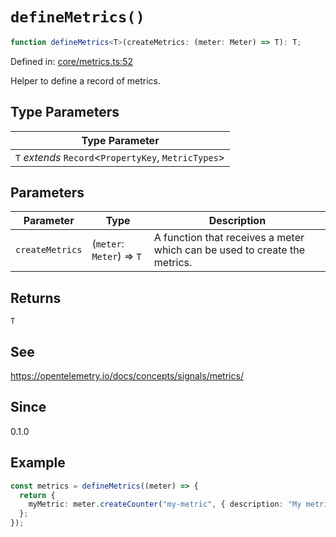 # `defineMetrics()`

```ts
function defineMetrics<T>(createMetrics: (meter: Meter) => T): T;
```

Defined in: [core/metrics.ts:52](https://github.com/adobe/aio-lib-telemetry/blob/311fa6dfe22958d569615a6746bf4a3a8211a5c3/source/core/metrics.ts#L52)

Helper to define a record of metrics.

## Type Parameters

| Type Parameter                                         |
| ------------------------------------------------------ |
| `T` _extends_ `Record`\<`PropertyKey`, `MetricTypes`\> |

## Parameters

| Parameter       | Type                      | Description                                                               |
| --------------- | ------------------------- | ------------------------------------------------------------------------- |
| `createMetrics` | (`meter`: `Meter`) => `T` | A function that receives a meter which can be used to create the metrics. |

## Returns

`T`

## See

https://opentelemetry.io/docs/concepts/signals/metrics/

## Since

0.1.0

## Example

```ts
const metrics = defineMetrics((meter) => {
  return {
    myMetric: meter.createCounter("my-metric", { description: "My metric" }),
  };
});
```
